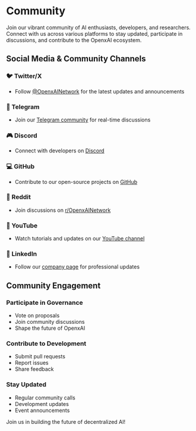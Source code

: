 # Community

Join our vibrant community of AI enthusiasts, developers, and researchers. Connect with us across various platforms to stay updated, participate in discussions, and contribute to the OpenxAI ecosystem.

## Social Media & Community Channels

### 🐦 Twitter/X
- Follow [@OpenxAINetwork](https://twitter.com/OpenxAINetwork) for the latest updates and announcements

### 📱 Telegram
- Join our [Telegram community](https://t.me/OpenxAINetwork) for real-time discussions

### 🎮 Discord
- Connect with developers on [Discord](https://discord.gg/pBw389cbtq)

### 💻 GitHub
- Contribute to our open-source projects on [GitHub](https://github.com/openxai-network)

### 🎯 Reddit
- Join discussions on [r/OpenxAINetwork](https://reddit.com/r/OpenxAINetwork)

### 🎥 YouTube
- Watch tutorials and updates on our [YouTube channel](https://youtube.com/@openxai)

### 💼 LinkedIn
- Follow our [company page](https://linkedin.com/company/openxainetwork) for professional updates

## Community Engagement

### Participate in Governance
- Vote on proposals
- Join community discussions
- Shape the future of OpenxAI

### Contribute to Development
- Submit pull requests
- Report issues
- Share feedback

### Stay Updated
- Regular community calls
- Development updates
- Event announcements

Join us in building the future of decentralized AI!
